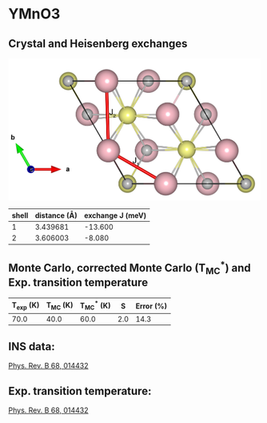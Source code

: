 # YMnO3

## Crystal and Heisenberg exchanges

![YMnO3 Structure](YMnO3.jpg)


| shell    | distance (A&#778;) | exchange J (meV) |
|----------|--------------|------------------|
| 1        | 3.439681     | -13.600          |
| 2        | 3.606003     | -8.080           |


## Monte Carlo, corrected Monte Carlo (T<sub>MC</sub><sup>*</sup>) and Exp. transition temperature

| T<sub>exp</sub> (K) | T<sub>MC</sub> (K) | T<sub>MC</sub><sup>*</sup> (K) | S   | Error (%) |
|----------------------|--------------------|--------------------------------|-----|-----------|
| 70.0                   | 40.0                 | 60.0                           | 2.0 | 14.3      |


## INS data:
[Phys. Rev. B 68, 014432 ](https://journals.aps.org/prb/abstract/10.1103/PhysRevB.68.014432)


## Exp. transition temperature:
[Phys. Rev. B 68, 014432 ](https://journals.aps.org/prb/abstract/10.1103/PhysRevB.68.014432)
